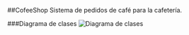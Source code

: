 ##CofeeShop
Sistema de pedidos de café para la cafetería.

###Diagrama de clases
![Diagrama de clases](clases.png)
